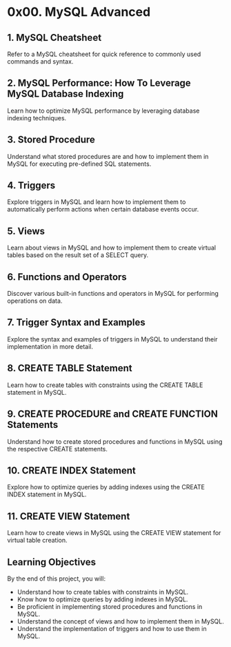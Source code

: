 # 0x00. MySQL Advanced

## 1. MySQL Cheatsheet

Refer to a MySQL cheatsheet for quick reference to commonly used commands and syntax.

## 2. MySQL Performance: How To Leverage MySQL Database Indexing

Learn how to optimize MySQL performance by leveraging database indexing techniques.

## 3. Stored Procedure

Understand what stored procedures are and how to implement them in MySQL for executing pre-defined SQL statements.

## 4. Triggers

Explore triggers in MySQL and learn how to implement them to automatically perform actions when certain database events occur.

## 5. Views

Learn about views in MySQL and how to implement them to create virtual tables based on the result set of a SELECT query.

## 6. Functions and Operators

Discover various built-in functions and operators in MySQL for performing operations on data.

## 7. Trigger Syntax and Examples

Explore the syntax and examples of triggers in MySQL to understand their implementation in more detail.

## 8. CREATE TABLE Statement

Learn how to create tables with constraints using the CREATE TABLE statement in MySQL.

## 9. CREATE PROCEDURE and CREATE FUNCTION Statements

Understand how to create stored procedures and functions in MySQL using the respective CREATE statements.

## 10. CREATE INDEX Statement

Explore how to optimize queries by adding indexes using the CREATE INDEX statement in MySQL.

## 11. CREATE VIEW Statement

Learn how to create views in MySQL using the CREATE VIEW statement for virtual table creation.

## Learning Objectives

By the end of this project, you will:

- Understand how to create tables with constraints in MySQL.
- Know how to optimize queries by adding indexes in MySQL.
- Be proficient in implementing stored procedures and functions in MySQL.
- Understand the concept of views and how to implement them in MySQL.
- Understand the implementation of triggers and how to use them in MySQL.
